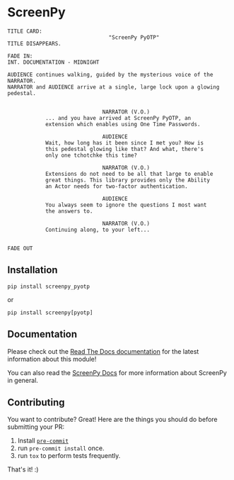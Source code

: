 ScreenPy
========
```
TITLE CARD:
                                "ScreenPy PyOTP"
TITLE DISAPPEARS.
                                                                      FADE IN:
INT. DOCUMENTATION - MIDNIGHT

AUDIENCE continues walking, guided by the mysterious voice of the NARRATOR.
NARRATOR and AUDIENCE arrive at a single, large lock upon a glowing pedestal.


                              NARRATOR (V.O.)
            ... and you have arrived at ScreenPy PyOTP, an
            extension which enables using One Time Passwords.

                              AUDIENCE
            Wait, how long has it been since I met you? How is
            this pedestal glowing like that? And what, there's
            only one tchotchke this time?

                              NARRATOR (V.O.)
            Extensions do not need to be all that large to enable
            great things. This library provides only the Ability
            an Actor needs for two-factor authentication.

                              AUDIENCE
            You always seem to ignore the questions I most want
            the answers to.

                              NARRATOR (V.O.)
            Continuing along, to your left...

                                                                      FADE OUT
```


Installation
------------
    pip install screenpy_pyotp

or

    pip install screenpy[pyotp]


Documentation
----------
Please check out the [Read The Docs documentation](https://screenpy-pyotp-docs.readthedocs.io/en/latest/) for the latest information about this module!

You can also read the [ScreenPy Docs](https://screenpy-docs.readthedocs.io/en/latest/) for more information about ScreenPy in general.


Contributing
------------
You want to contribute? Great! Here are the things you should do before submitting your PR:

1. Install [`pre-commit`](https://pre-commit.com/)
1. run `pre-commit install` once.
1. run `tox` to perform tests frequently.

That's it! :)
